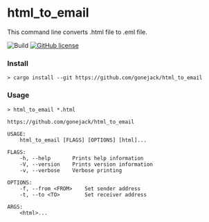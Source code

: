 # html_to_email

This command line converts .html file to .eml file.

![Build](https://github.com/gonejack/html_to_email/actions/workflows/rust.yml/badge.svg)
[![GitHub license](https://img.shields.io/github/license/gonejack/html_to_email.svg?color=blue)](LICENSE)

### Install
```shell
> cargo install --git https://github.com/gonejack/html_to_email
```

### Usage
```shell
> html_to_email *.html
```
```
https://github.com/gonejack/html_to_email

USAGE:
    html_to_email [FLAGS] [OPTIONS] [html]...

FLAGS:
    -h, --help       Prints help information
    -V, --version    Prints version information
    -v, --verbose    Verbose printing

OPTIONS:
    -f, --from <FROM>    Set sender address
    -t, --to <TO>        Set receiver address

ARGS:
    <html>...   
```
